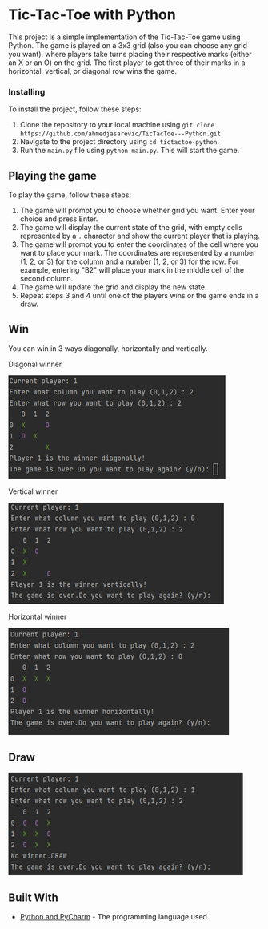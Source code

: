 # Tic-Tac-Toe with Python

This project is a simple implementation of the Tic-Tac-Toe game using Python. The game is played on a 3x3 grid (also you can choose any grid you want), where players take turns placing their respective marks (either an X or an O) on the grid. The first player to get three of their marks in a horizontal, vertical, or diagonal row wins the game.


### Installing

To install the project, follow these steps:

1. Clone the repository to your local machine using `git clone https://github.com/ahmedjasarevic/TicTacToe---Python.git`.
2. Navigate to the project directory using `cd tictactoe-python`.
3. Run the `main.py` file using `python main.py`. This will start the game.

## Playing the game

To play the game, follow these steps:

1. The game will prompt you to choose whether grid you want. Enter your choice and press Enter.
2. The game will display the current state of the grid, with empty cells represented by a `.` character and show the current player that is playing.
3. The game will prompt you to enter the coordinates of the cell where you want to place your mark. The coordinates are represented by a number (1, 2, or 3) for the column and a number (1, 2, or 3) for the row. For example, entering "B2" will place your mark in the middle cell of the second column.
4. The game will update the grid and display the new state.
5. Repeat steps 3 and 4 until one of the players wins or the game ends in a draw.

## Win

You can win in 3 ways diagonally, horizontally and vertically.

Diagonal winner

![diagonal](Screenshots/diagonal.png)

Vertical winner

![vertical](Screenshots/vertical.png)

Horizontal winner

![horizontal](Screenshots/horizontal.png)

## Draw

![draw](Screenshots/draw.png)

## Built With

* [Python and PyCharm](https://www.python.org/) - The programming language used




